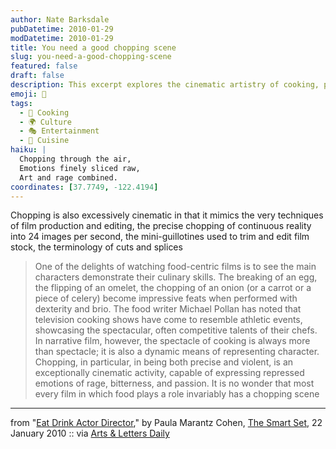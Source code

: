 ```yaml
---
author: Nate Barksdale
pubDatetime: 2010-01-29
modDatetime: 2010-01-29
title: You need a good chopping scene
slug: you-need-a-good-chopping-scene
featured: false
draft: false
description: This excerpt explores the cinematic artistry of cooking, particularly the act of chopping, as a means of character representation in film.
emoji: 🔪
tags:
  - 🍳 Cooking
  - 🌍 Culture
  - 🎭 Entertainment
  - 🍴 Cuisine
haiku: |
  Chopping through the air,  
  Emotions finely sliced raw,  
  Art and rage combined.
coordinates: [37.7749, -122.4194]
---
```


Chopping is also excessively cinematic in that it mimics the very techniques of film production and editing, the precise chopping of continuous reality into 24 images per second, the mini-guillotines used to trim and edit film stock, the terminology of cuts and splices

> One of the delights of watching food-centric films is to see the main characters demonstrate their culinary skills. The breaking of an egg, the flipping of an omelet, the chopping of an onion (or a carrot or a piece of celery) become impressive feats when performed with dexterity and brio. The food writer Michael Pollan has noted that television cooking shows have come to resemble athletic events, showcasing the spectacular, often competitive talents of their chefs. In narrative film, however, the spectacle of cooking is always more than spectacle; it is also a dynamic means of representing character. Chopping, in particular, in being both precise and violent, is an exceptionally cinematic activity, capable of expressing repressed emotions of rage, bitterness, and passion. It is no wonder that most every film in which food plays a role invariably has a chopping scene

---

from "[Eat Drink Actor Director](http://www.thesmartset.com/article/article01221001.aspx)," by Paula Marantz Cohen, [The Smart Set](http://www.thesmartset.com/article/article01221001.aspx), 22 January 2010 :: via [Arts & Letters Daily](http://web.archive.org/web/20250203154508/https://www.aldaily.com/)
